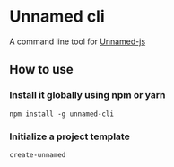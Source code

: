 # Unnamed cli

A command line tool for [Unnamed-js](https://github.com/mart-anthony-stark/Unnamed.js)

## How to use

### Install it globally using npm or yarn

```console
npm install -g unnamed-cli
```

### Initialize a project template

```console
create-unnamed
```
